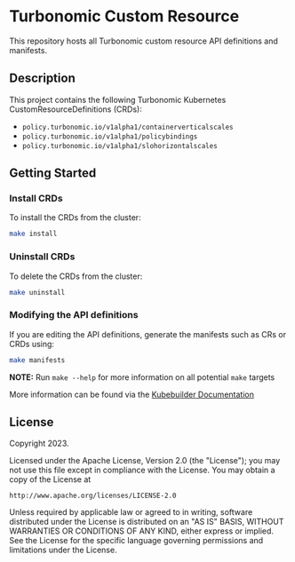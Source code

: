# Turbonomic Custom Resource
This repository hosts all Turbonomic custom resource API definitions and manifests.

## Description
This project contains the following Turbonomic Kubernetes CustomResourceDefinitions (CRDs):
* `policy.turbonomic.io/v1alpha1/containerverticalscales`
* `policy.turbonomic.io/v1alpha1/policybindings`
* `policy.turbonomic.io/v1alpha1/slohorizontalscales`

## Getting Started
### Install CRDs
To install the CRDs from the cluster:

```sh
make install
```

### Uninstall CRDs
To delete the CRDs from the cluster:

```sh
make uninstall
```

### Modifying the API definitions
If you are editing the API definitions, generate the manifests such as CRs or CRDs using:

```sh
make manifests
```

**NOTE:** Run `make --help` for more information on all potential `make` targets

More information can be found via the [Kubebuilder Documentation](https://book.kubebuilder.io/introduction.html)

## License

Copyright 2023.

Licensed under the Apache License, Version 2.0 (the "License");
you may not use this file except in compliance with the License.
You may obtain a copy of the License at

    http://www.apache.org/licenses/LICENSE-2.0

Unless required by applicable law or agreed to in writing, software
distributed under the License is distributed on an "AS IS" BASIS,
WITHOUT WARRANTIES OR CONDITIONS OF ANY KIND, either express or implied.
See the License for the specific language governing permissions and
limitations under the License.

